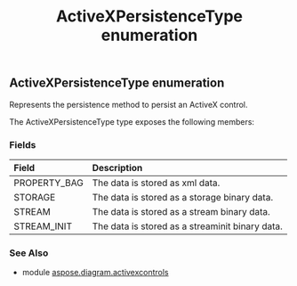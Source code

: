 ﻿---
title: ActiveXPersistenceType enumeration
second_title: Aspose.Diagram for Python via .NET API References
description: 
type: docs
weight: 150
url: /python-net/aspose.diagram.activexcontrols/activexpersistencetype/
is_root: false
---

## ActiveXPersistenceType enumeration

Represents the persistence method to persist an ActiveX control.



The ActiveXPersistenceType type exposes the following members:

### Fields
| Field | Description |
| :- | :- |
| PROPERTY_BAG | The data is stored as xml data. |
| STORAGE | The data is stored as a storage binary data. |
| STREAM | The data is stored as a stream binary data. |
| STREAM_INIT | The data is stored as a streaminit binary data. |


### See Also

* module [aspose.diagram.activexcontrols](../)

